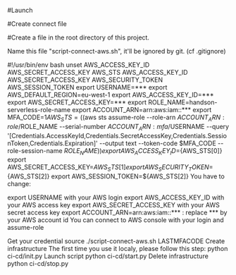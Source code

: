 #Launch


#Create connect file


#Create a file in the root directory of this project.

Name this file "script-connect-aws.sh", it'll be ignored by git. (cf .gitignore)

#!/usr/bin/env bash
unset AWS_ACCESS_KEY_ID AWS_SECRET_ACCESS_KEY AWS_STS AWS_ACCESS_KEY_ID AWS_SECRET_ACCESS_KEY AWS_SECURITY_TOKEN AWS_SESSION_TOKEN
export USERNAME=***
export AWS_DEFAULT_REGION=eu-west-1
export AWS_ACCESS_KEY_ID=***
export AWS_SECRET_ACCESS_KEY=***
export ROLE_NAME=handson-serverless-role-name
export ACCOUNT_ARN=arn:aws:iam::***
export MFA_CODE=$1
AWS_STS=($(aws sts assume-role --role-arn $ACCOUNT_ARN:role/$ROLE_NAME --serial-number $ACCOUNT_ARN:mfa/$USERNAME --query '[Credentials.AccessKeyId,Credentials.SecretAccessKey,Credentials.SessionToken,Credentials.Expiration]' --output text --token-code $MFA_CODE --role-session-name $ROLE_NAME))
export AWS_ACCESS_KEY_ID=${AWS_STS[0]}
export AWS_SECRET_ACCESS_KEY=${AWS_STS[1]}
export AWS_SECURITY_TOKEN=${AWS_STS[2]}
export AWS_SESSION_TOKEN=${AWS_STS[2]}
You have to change:

export USERNAME with your AWS login
export AWS_ACCESS_KEY_ID with your AWS access key
export AWS_SECRET_ACCESS_KEY with your AWS secret access key
export ACCOUNT_ARN=arn:aws:iam::*** : replace *** by your AWS account id
You can connect to AWS console with your login and assume-role

Get your credential
source ./script-connect-aws.sh LASTMFACODE
Create infrastructure
The first time you use it localy, please follow this step:
python ci-cd/init.py
Launch script
python ci-cd/start.py
Delete infrastructure
python ci-cd/stop.py